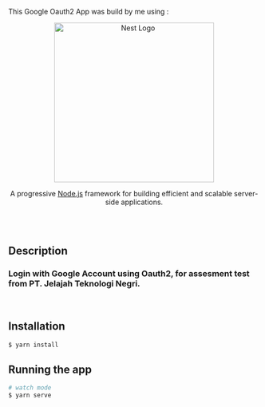 This Google Oauth2 App was build by me using \:

<p align="center">
  <a href="http://nestjs.com/" target="blank"><img src="https://nestjs.com/img/logo_text.svg" width="320" alt="Nest Logo" /></a>
</p>

[circleci-image]: https://img.shields.io/circleci/build/github/nestjs/nest/master?token=abc123def456
[circleci-url]: https://circleci.com/gh/nestjs/nest

  <p align="center">A progressive <a href="http://nodejs.org" target="_blank">Node.js</a> framework for building efficient and scalable server-side applications.</p>
<br>
<br>

## Description

### Login with Google Account using Oauth2, for assesment test from PT. Jelajah Teknologi Negri.
<br>

## Installation

```bash
$ yarn install
```

## Running the app

```bash
# watch mode
$ yarn serve
```